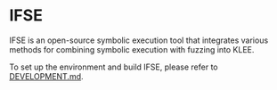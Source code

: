 # IFSE

IFSE is an open-source symbolic execution tool that integrates various methods for combining symbolic execution with fuzzing into KLEE.

To set up the environment and build IFSE, please refer to [DEVELOPMENT.md](DEVELOPMENT.md).
